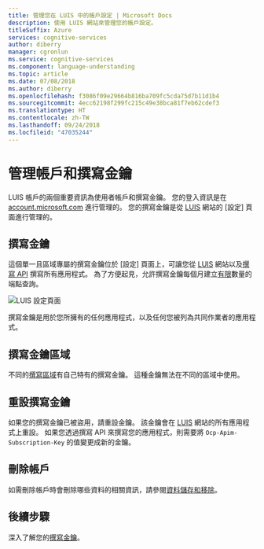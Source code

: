 ```yaml
---
title: 管理您在 LUIS 中的帳戶設定 | Microsoft Docs
description: 使用 LUIS 網站來管理您的帳戶設定。
titleSuffix: Azure
services: cognitive-services
author: diberry
manager: cgronlun
ms.service: cognitive-services
ms.component: language-understanding
ms.topic: article
ms.date: 07/08/2018
ms.author: diberry
ms.openlocfilehash: f3086f09e29664b816ba709fc5cda75d7b11d1b4
ms.sourcegitcommit: 4ecc62198f299fc215c49e38bca81f7eb62cdef3
ms.translationtype: HT
ms.contentlocale: zh-TW
ms.lasthandoff: 09/24/2018
ms.locfileid: "47035244"
---
```

# <a name="manage-account-and-authoring-key"></a>管理帳戶和撰寫金鑰
LUIS 帳戶的兩個重要資訊為使用者帳戶和撰寫金鑰。 您的登入資訊是在 [account.microsoft.com](https://account.microsoft.com) 進行管理的。 您的撰寫金鑰是從 [LUIS](luis-reference-regions.md) 網站的 [設定] 頁面進行管理的。 

## <a name="authoring-key"></a>撰寫金鑰

這個單一且區域專屬的撰寫金鑰位於 [設定] 頁面上，可讓您從 [LUIS](luis-reference-regions.md) 網站以及[撰寫 API](https://aka.ms/luis-authoring-api) 撰寫所有應用程式。 為了方便起見，允許撰寫金鑰每個月建立[有限](luis-boundaries.md)數量的端點查詢。 

![LUIS 設定頁面](./media/luis-how-to-account-settings/account-settings.png)

撰寫金鑰是用於您所擁有的任何應用程式，以及任何您被列為共同作業者的應用程式。

## <a name="authoring-key-regions"></a>撰寫金鑰區域
不同的[撰寫區域](luis-reference-regions.md#publishing-regions)有自己特有的撰寫金鑰。 這種金鑰無法在不同的區域中使用。 

## <a name="reset-authoring-key"></a>重設撰寫金鑰
如果您的撰寫金鑰已被盜用，請重設金鑰。 該金鑰會在 [LUIS](luis-reference-regions.md) 網站的所有應用程式上重設。 如果您透過撰寫 API 來撰寫您的應用程式，則需要將 `Ocp-Apim-Subscription-Key` 的值變更成新的金鑰。 

## <a name="delete-account"></a>刪除帳戶
如需刪除帳戶時會刪除哪些資料的相關資訊，請參閱[資料儲存和移除](luis-concept-data-storage.md#accounts)。 

## <a name="next-steps"></a>後續步驟

深入了解您的[撰寫金鑰](luis-concept-keys.md#authoring-key)。 

